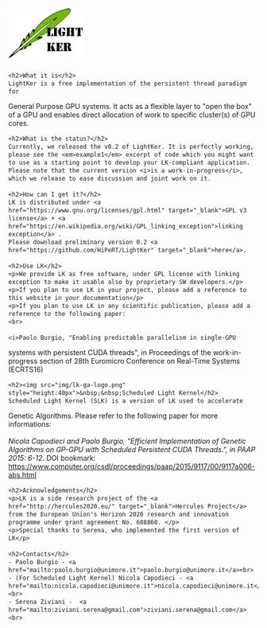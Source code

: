 <html><head>
<meta http-equiv="content-type" content="text/html; charset=windows-1252">
	<title>LightKer Homepage</title>
	<link rel="icon" href="http://hipert.mat.unimore.it/LightKer/lk-cuda-icon.png">
</head>
<body>
	<h1><img src="img/lk-cuda-logo.png" style="height:100px"></h1>

	<h2>What it is</h2>
	LightKer is a free implementation of the persistent thread paradigm for
 General Purpose GPU systems.
	It acts as a flexible layer to "open the box" of a GPU and enables 
direct allocation of work to specific cluster(s) of GPU cores.

	<h2>What is the status?</h2>
	Currently, we released the v0.2 of LightKer. It is perfectly working, please see the <em>example1</em> excerpt of code which you might want to use as a starting point to develop your LK-compliant application.
	Please note that the current version <i>is a work-in-progress</i>, which we release to ease discussion and joint work on it.

	<h2>How can I get it?</h2>
	LK is distributed under <a href="https://www.gnu.org/licenses/gpl.html" target="_blank">GPL v3 license</a> + <a href="https://en.wikipedia.org/wiki/GPL_linking_exception">linking exception</a> .
	Please download preliminary version 0.2 <a href="https://github.com/HiPeRT/LightKer" target="_blank">here</a>.

	<h2>Use LK</h2>
	<p>We provide LK as free software, under GPL license with linking exception to make it usable also by proprietary SW developers.</p>
	<p>If you plan to use LK in your project, please add a reference to this website in your documentation</p>
	<p>If you plan to use LK in any scientific publication, please add a reference to the following paper:
	<br>
	
	<i>Paolo Burgio, "Enabling predictable parallelism in single-GPU 
systems with persistent CUDA threads", in Proceedings of the 
work-in-progress section of 28th Euromicro Conference on Real-Time 
Systems (ECRTS16)</i>
	</p>

	<h2><img src="img/lk-ga-logo.png" style="height:40px">&nbsp;&nbsp;Scheduled Light Kernel</h2>
	Scheduled Light Kernel (SLK) is a version of LK used to accelerate 
Genetic Algorithms. Please refer to the following paper for more 
informations:
	<br><br>
	<i>Nicola Capodieci and Paolo Burgio, "Efficient Implementation of 
Genetic Algorithms on GP-GPU with Scheduled Persistent CUDA Threads.", 
in  PAAP 2015: 6-12</i>. DOI bookmark: <a href="https://www.computer.org/csdl/proceedings/paap/2015/9117/00/9117a006-abs.html" target="_blank">https://www.computer.org/csdl/proceedings/paap/2015/9117/00/9117a006-abs.html</a>
	
	<h2>Acknowledgements</h2>
	<p>LK is a side research project of the <a href="http://hercules2020.eu/" target="_blank">Hercules Project</a> from the European Union's Horizon 2020 research and innovation programme under grant agreement No. 688860. </p>
	<p>Special thanks to Serena, who implemented the first version of LK</p>

	<h2>Contacts</h2>
	- Paolo Burgio - <a href="mailto:paolo.burgio@unimore.it">paolo.burgio@unimore.it</a><br>
	- (For Scheduled Light Kernel) Nicola Capodieci - <a href="mailto:nicola.capodieci@unimore.it">nicola.capodieci@unimore.it</a><br>
	- Serena Ziviani -  <a href="mailto:ziviani.serena@gmail.com">ziviani.serena@gmail.com</a><br>

	

</body></html>